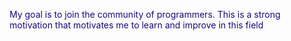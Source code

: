 
<!DOCTYPE html>
<html>
<head>
    <meta charset="UTF-8">
    <meta name="viewport" content="width=device-width, initial-scale=1.0">
    <link rel="stylesheet" href="./style.css" >

</head>

<body>
    <div class="hero"></div>
    <div class="details">
        <p style='color:#180979;'>My goal is to join the community of programmers. 
            This is a strong motivation that motivates me to learn and 
            improve in this field</p>
    </div>
    
</body>
</html>

<!--
**JAli2000/JAli2000** is a ✨ _special_ ✨ repository because its `README.md` (this file) appears on your GitHub profile.

Here are some ideas to get you started:

- 🔭 I’m currently working on ...
- 🌱 I’m currently learning ...
- 👯 I’m looking to collaborate on ...
- 🤔 I’m looking for help with ...
- 💬 Ask me about ...
- 📫 How to reach me: ...
- 😄 Pronouns: ...
- ⚡ Fun fact: ...
-->

